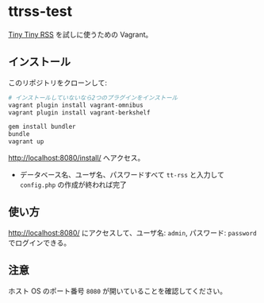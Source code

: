 ttrss-test
================

[Tiny Tiny RSS][ttrss] を試しに使うための Vagrant。

[ttrss]: http://tt-rss.org

インストール
---------------

このリポジトリをクローンして:

```sh
# インストールしていないなら2つのプラグインをインストール
vagrant plugin install vagrant-omnibus
vagrant plugin install vagrant-berkshelf

gem install bundler
bundle
vagrant up
```

<http://localhost:8080/install/> へアクセス。

* データベース名、ユーザ名、パスワードすべて `tt-rss` と入力して `config.php` の作成が終われば完了


使い方
-------

<http://localhost:8080/> にアクセスして、ユーザ名: `admin`, パスワード: `password` でログインできる。


注意
-------

ホスト OS のポート番号 `8080` が開いていることを確認してください。
